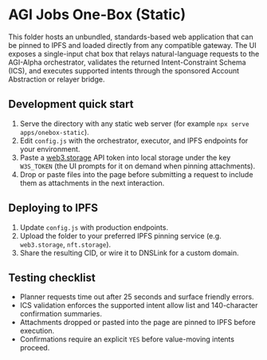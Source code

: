 # AGI Jobs One-Box (Static)

This folder hosts an unbundled, standards-based web application that can be pinned to IPFS and loaded directly from any compatible gateway. The UI exposes a single-input chat box that relays natural-language requests to the AGI-Alpha orchestrator, validates the returned Intent-Constraint Schema (ICS), and executes supported intents through the sponsored Account Abstraction or relayer bridge.

## Development quick start

1. Serve the directory with any static web server (for example `npx serve apps/onebox-static`).
2. Edit `config.js` with the orchestrator, executor, and IPFS endpoints for your environment.
3. Paste a [web3.storage](https://web3.storage) API token into local storage under the key `W3S_TOKEN` (the UI prompts for it on demand when pinning attachments).
4. Drop or paste files into the page before submitting a request to include them as attachments in the next interaction.

## Deploying to IPFS

1. Update `config.js` with production endpoints.
2. Upload the folder to your preferred IPFS pinning service (e.g. `web3.storage`, `nft.storage`).
3. Share the resulting CID, or wire it to DNSLink for a custom domain.

## Testing checklist

- Planner requests time out after 25 seconds and surface friendly errors.
- ICS validation enforces the supported intent allow list and 140-character confirmation summaries.
- Attachments dropped or pasted into the page are pinned to IPFS before execution.
- Confirmations require an explicit `YES` before value-moving intents proceed.
